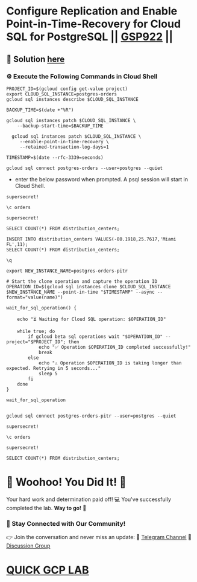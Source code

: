 # Configure Replication and Enable Point-in-Time-Recovery for Cloud SQL for PostgreSQL || [GSP922](https://www.cloudskillsboost.google/focuses/22795?parent=catalog) ||

## 🔑 Solution [here]()

### ⚙️ Execute the Following Commands in Cloud Shell

```
PROJECT_ID=$(gcloud config get-value project)
export CLOUD_SQL_INSTANCE=postgres-orders
gcloud sql instances describe $CLOUD_SQL_INSTANCE

BACKUP_TIME=$(date +"%R")

gcloud sql instances patch $CLOUD_SQL_INSTANCE \
    --backup-start-time=$BACKUP_TIME

  gcloud sql instances patch $CLOUD_SQL_INSTANCE \
     --enable-point-in-time-recovery \
     --retained-transaction-log-days=1

TIMESTAMP=$(date --rfc-3339=seconds)

gcloud sql connect postgres-orders --user=postgres --quiet
```

* enter the below password when prompted. A psql session will start in Cloud Shell.

```
supersecret!
```
```
\c orders
```
```
supersecret!
```
```
SELECT COUNT(*) FROM distribution_centers;
```
```
INSERT INTO distribution_centers VALUES(-80.1918,25.7617,'Miami FL',11);
SELECT COUNT(*) FROM distribution_centers;
```
```
\q
```
```
export NEW_INSTANCE_NAME=postgres-orders-pitr

# Start the clone operation and capture the operation ID
OPERATION_ID=$(gcloud sql instances clone $CLOUD_SQL_INSTANCE $NEW_INSTANCE_NAME --point-in-time "$TIMESTAMP" --async --format="value(name)")

wait_for_sql_operation() {

    echo "⏳ Waiting for Cloud SQL operation: $OPERATION_ID"

    while true; do
        if gcloud beta sql operations wait "$OPERATION_ID" --project="$PROJECT_ID"; then
            echo "✅ Operation $OPERATION_ID completed successfully!"
            break
        else
            echo "⚠️ Operation $OPERATION_ID is taking longer than expected. Retrying in 5 seconds..."
            sleep 5
        fi
    done
}

wait_for_sql_operation


gcloud sql connect postgres-orders-pitr --user=postgres --quiet
```
```
supersecret!
```
```
\c orders
```
```
supersecret!
```
```
SELECT COUNT(*) FROM distribution_centers;
```

# 🎉 Woohoo! You Did It! 🎉

Your hard work and determination paid off! 💻
You've successfully completed the lab. **Way to go!** 🚀

### 💬 Stay Connected with Our Community!
👉 Join the conversation and never miss an update:
📢 [Telegram Channel](https://t.me/quickgcplab)
👥 [Discussion Group](https://t.me/quickgcplabchats)

# [QUICK GCP LAB](https://www.youtube.com/@quickgcplab)